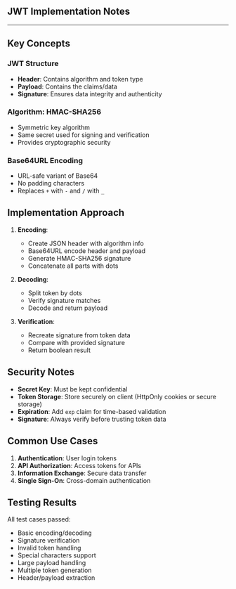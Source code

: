 <h2>JWT Implementation Notes</h2><hr>

## Key Concepts

### JWT Structure
- **Header**: Contains algorithm and token type
- **Payload**: Contains the claims/data
- **Signature**: Ensures data integrity and authenticity

### Algorithm: HMAC-SHA256
- Symmetric key algorithm
- Same secret used for signing and verification
- Provides cryptographic security

### Base64URL Encoding
- URL-safe variant of Base64
- No padding characters
- Replaces `+` with `-` and `/` with `_`

## Implementation Approach

1. **Encoding**:
   - Create JSON header with algorithm info
   - Base64URL encode header and payload
   - Generate HMAC-SHA256 signature
   - Concatenate all parts with dots

2. **Decoding**:
   - Split token by dots
   - Verify signature matches
   - Decode and return payload

3. **Verification**:
   - Recreate signature from token data
   - Compare with provided signature
   - Return boolean result

## Security Notes

- **Secret Key**: Must be kept confidential
- **Token Storage**: Store securely on client (HttpOnly cookies or secure storage)
- **Expiration**: Add `exp` claim for time-based validation
- **Signature**: Always verify before trusting token data

## Common Use Cases

1. **Authentication**: User login tokens
2. **API Authorization**: Access tokens for APIs
3. **Information Exchange**: Secure data transfer
4. **Single Sign-On**: Cross-domain authentication

## Testing Results

All test cases passed:
- Basic encoding/decoding
- Signature verification
- Invalid token handling
- Special characters support
- Large payload handling
- Multiple token generation
- Header/payload extraction
